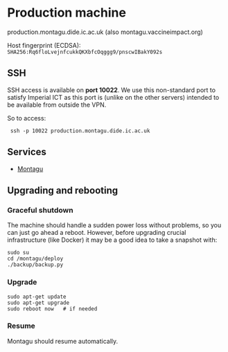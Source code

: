 # Production machine
production.montagu.dide.ic.ac.uk (also montagu.vaccineimpact.org)

Host fingerprint (ECDSA): `SHA256:Rq6floLvejnfcukkQKXbfcOqggg9/pnscwIBakY092s`

## SSH
SSH access is available on **port 10022**. We use this non-standard port to satisfy Imperial ICT as this port is (unlike on the other servers) intended to be available from outside the VPN.

So to access:

```
 ssh -p 10022 production.montagu.dide.ic.ac.uk
```

## Services
* [Montagu](https://github.com/vimc/montagu)

## Upgrading and rebooting
### Graceful shutdown
The machine should handle a sudden power loss without problems, so you can just
go ahead a reboot. However, before upgrading crucial infrastructure (like 
Docker) it may be a good idea to take a snapshot with:

```
sudo su
cd /montagu/deploy
./backup/backup.py
```

### Upgrade
```
sudo apt-get update
sudo apt-get upgrade
sudo reboot now   # if needed
```

### Resume
Montagu should resume automatically.

